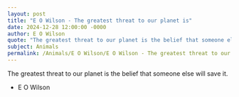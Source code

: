```yaml
---
layout: post
title: "E O Wilson - The greatest threat to our planet is"
date: 2024-12-28 12:00:00 -0000
author: E O Wilson
quote: "The greatest threat to our planet is the belief that someone else will save it."
subject: Animals
permalink: /Animals/E O Wilson/E O Wilson - The greatest threat to our planet is
---
```


The greatest threat to our planet is the belief that someone else will save it.

- E O Wilson
